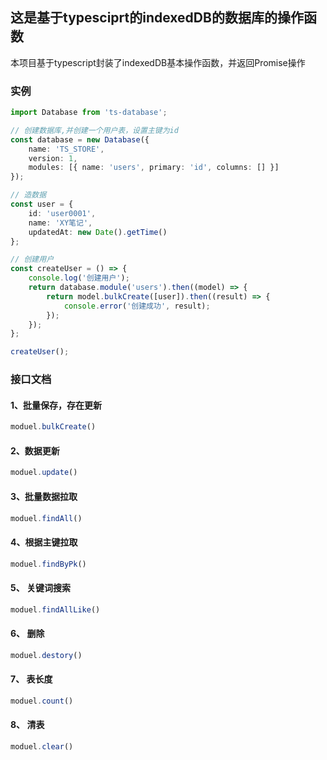## 这是基于typesciprt的indexedDB的数据库的操作函数

本项目基于typescript封装了indexedDB基本操作函数，并返回Promise操作

### 实例

```ts
import Database from 'ts-database';

// 创建数据库,并创建一个用户表，设置主键为id
const database = new Database({
    name: 'TS_STORE',
    version: 1,
    modules: [{ name: 'users', primary: 'id', columns: [] }]
});

// 造数据
const user = {
    id: 'user0001',
    name: 'XY笔记',
    updatedAt: new Date().getTime()
};

// 创建用户
const createUser = () => {
    console.log('创建用户');
    return database.module('users').then((model) => {
        return model.bulkCreate([user]).then((result) => {
            console.error('创建成功', result);
        });
    });
};

createUser();

```

### 接口文档


#### 1、批量保存，存在更新

```js
moduel.bulkCreate()
```


#### 2、数据更新

```js
moduel.update()
```

#### 3、批量数据拉取

```js
moduel.findAll()
```

#### 4、根据主键拉取

```js
moduel.findByPk()
```

#### 5、 关键词搜索

```js
moduel.findAllLike()
```


#### 6、 删除

```js
moduel.destory()
```

#### 7、 表长度

```js
moduel.count()
```

#### 8、 清表

```js
moduel.clear()
```
